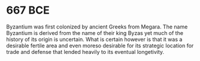 # 667 BCE

Byzantium was first colonized by ancient Greeks from Megara. The name Byzantium is derived from the name of their king Byzas yet much of the history of its origin is uncertain. What is certain however is that it was a desirable fertile area and even moreso desirable for its strategic location for trade and defense that lended heavily to its eventual longetivity.
